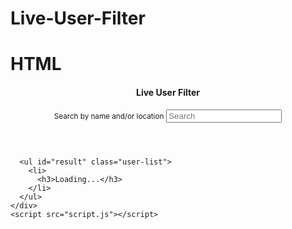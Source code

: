 # Live-User-Filter
# HTML 
<!DOCTYPE html>
<html lang="en">
  <head>
    <meta charset="UTF-8" />
    <meta name="viewport" content="width=device-width, initial-scale=1.0" />
    <link rel="stylesheet" href="style.css" />
    <title>Live User Filter</title>
  </head>
  <body>
    <div class="container">
      <header class="header">
        <h4 class="title">Live User Filter</h4>
        <small class="subtitle">Search by name and/or location</small>
        <input type="text" id="filter" placeholder="Search">
      </header>

      <ul id="result" class="user-list">
        <li>
          <h3>Loading...</h3>
        </li>
      </ul>
    </div>
    <script src="script.js"></script>
  </body>
</html>
